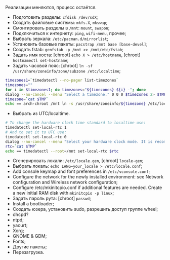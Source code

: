 Реализации меняются, процесс остаётся.

* Подготовить разделы: `cfdisk /dev/sdX`;
* Создать файловые системы: `mkfs.X`, `mkswap`;
* Смонтировать разделы в `/mnt`: `mount`, `swapon`;
* Подключиться к интернету: `ping`, `wifi-menu`, прочее;
* Выбрать зеркала: `/etc/pacman.d/mirrorlist`;
* Установить базовые пакеты: `pacstrap /mnt base [base-devel]`;
* Создать fstab: `genfstab -p /mnt >> /mnt/etc/fstab`;
* Задать имя хоста: [chroot] `echo X > /etc/hostname`, [chroot] `hostnamectl set-hostname`;
* Задать часовой пояс: [chroot] `ln -sf /usr/share/zoneinfo/zone/subzone /etc/localtime`;
```sh
timezones1=`timedatectl --no-pager list-timezones`
timezones=""
for i in $timezones1; do timezones="${timezones} ${i} -"; done
dialog --no-cancel --menu "Select a timezone." 0 0 0 $timezones 2> $TMP
timezone=`cat $TMP`
echo == arch-chroot /mnt ln -s /usr/share/zoneinfo/${timezone} /etc/localtime
```
* Выбрать из UTC/localtime.
```sh
# To change the hardware clock time standard to localtime use:
timedatectl set-local-rtc 1
# And to set it to UTC use:
timedatectl set-local-rtc 0
dialog --no-cancel --menu "Select your hardware clock mode. It is recommended to use UTC, but if you have Windows installed, you should you localtime." 0 0 0  0 UTC 1 localtime  2> $TMP
rtc=`cat $TMP`
echo == timedatectl --root=/mnt set-local-rtc $rtc
```
* Сгенерировать локали: `/etc/locale.gen`, [chroot] `locale-gen`;
* Выбрать локаль: `echo LANG=your_locale > /etc/locale.conf`;
* Add console keymap and font preferences in `/etc/vconsole.conf`;
* Configure the network for the newly installed environment: see Network configuration and Wireless network configuration;
* Configure /etc/mkinitcpio.conf if additional features are needed. Create a new initial RAM disk with `mkinitcpio -p linux`;
* Задать пароль рута: [chroot] `passwd`;
* Install a bootloader;
* Создать юзера, установить sudo, разрешить доступ группе wheel;
* dhcpd?
* ntpd;
* yaourt;
* Xorg;
* GNOME & GDM;
* Fonts;
* Другие пакеты;
* Перезагрузка.
